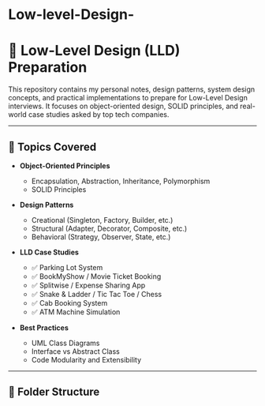 # Low-level-Design-

# 🧱 Low-Level Design (LLD) Preparation

This repository contains my personal notes, design patterns, system design concepts, and practical implementations to prepare for Low-Level Design interviews. It focuses on object-oriented design, SOLID principles, and real-world case studies asked by top tech companies.

---

## 📌 Topics Covered

- **Object-Oriented Principles**

  - Encapsulation, Abstraction, Inheritance, Polymorphism
  - SOLID Principles

- **Design Patterns**

  - Creational (Singleton, Factory, Builder, etc.)
  - Structural (Adapter, Decorator, Composite, etc.)
  - Behavioral (Strategy, Observer, State, etc.)

- **LLD Case Studies**

  - ✅ Parking Lot System
  - ✅ BookMyShow / Movie Ticket Booking
  - ✅ Splitwise / Expense Sharing App
  - ✅ Snake & Ladder / Tic Tac Toe / Chess
  - ✅ Cab Booking System
  - ✅ ATM Machine Simulation

- **Best Practices**
  - UML Class Diagrams
  - Interface vs Abstract Class
  - Code Modularity and Extensibility

---

## 📁 Folder Structure
